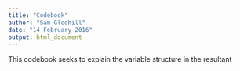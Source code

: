 ```yaml
---
title: "Codebook"
author: "Sam Gledhill"
date: "14 February 2016"
output: html_document
---
```


This codebook seeks to explain the variable structure in the resultant 